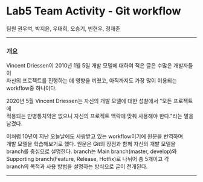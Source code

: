 # Lab5 Team Activity - Git workflow

팀원 권우석, 박지윤, 우태희, 오승기, 빈현우, 정재준  

---

### 개요  

Vincent Driessen이 2010년 1월 5일 개발 모델에 대하여 적은 글은 수많은 개발자들이  
자신의 프로젝트를 진행하는 데 영향을 끼쳤고, 아직까지도 가장 많이 이용되는  
workflow중 하나이다.  
  
2020년 5월 Vincent Driessen는 자신의 개발 모델에 대한 성찰에서 "모든 프로젝트에  
적용되는 만병통치약은 없으니 자신의 프로젝트 맥락에 맞춰 사용해야 한다."라는 말을 남겼다.  
  
이처럼 10년이 지난 오늘날에도 사랑받고 있는 workflow이기에 원문을 번역하며  
개발 모델을 학습해보기로 했다. 원문은 Git의 장점과 함께 자신의 개발 모델을  
branch를 중심으로 설명한다. branch는 Main branch(master, develop)와  
Supporting branch(Feature, Release, Hotfix)로 나뉘어 총 5개이고 각  
branch의 목적과 사용 방법을 설명하는 방식으로 글이 전개된다.  

---
